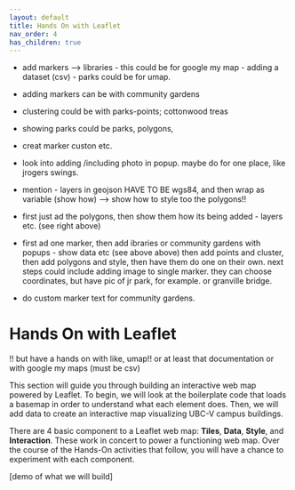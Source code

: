 ```yaml
---
layout: default
title: Hands On with Leaflet
nav_order: 4
has_children: true
---
```


- add markers --> libraries  - this could be for google my map - adding a dataset (csv) - parks could be for umap. 

- adding markers can be with community gardens
- clustering could be with parks-points; cottonwood treas
- showing parks could be parks, polygons, 
- creat marker custon etc.
- look into adding /including photo in popup. maybe do for one place, like jrogers swings. 
- mention - layers in geojson HAVE TO BE wgs84, and then wrap as variable (show how) --> show how to style too the polygons!! 

- first just ad the polygons, then show them how its being added - layers etc. (see right above) 

- first ad one marker, then add ibraries or community gardens with popups - show data etc (see above above) then add points and cluster, then add polygons and style, then have them do one on their own. next steps could include adding image to single marker. they can choose coordinates, but have pic of jr park, for example. or granville bridge. 

- do custom marker text for community gardens. 

# Hands On with Leaflet
!! but have a hands on with like, umap!! or at least that documentation or with google my maps (must be csv)

This section will guide you through building an interactive web map powered by Leaflet. To begin, we will look at the boilerplate code that loads a basemap in order to understand what each element does. Then, we will add data to create an interactive map visualizing UBC-V campus buildings.

There are 4 basic component to a Leaflet web map: **Tiles**, **Data**, **Style**, and **Interaction**. These work in concert to power a functioning web map. Over the course of the Hands-On activities that follow, you will have a chance to experiment with each component. 

[demo of what we will build]